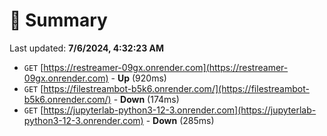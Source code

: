 # 📖 Summary
Last updated: **7/6/2024, 4:32:23 AM**

- `GET` [https://restreamer-09gx.onrender.com](https://restreamer-09gx.onrender.com) - **Up** (920ms)
- `GET` [https://filestreambot-b5k6.onrender.com/](https://filestreambot-b5k6.onrender.com/) - **Down** (174ms)
- `GET` [https://jupyterlab-python3-12-3.onrender.com](https://jupyterlab-python3-12-3.onrender.com) - **Down** (285ms)
